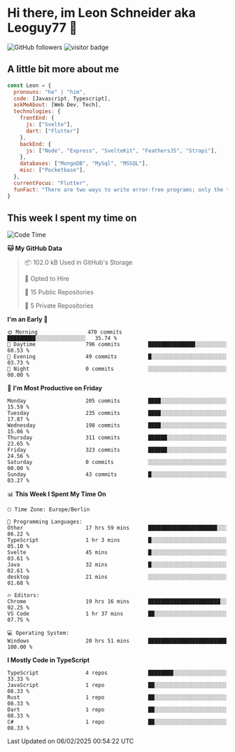 # Hi there, im Leon Schneider aka Leoguy77 👋

![GitHub followers](https://img.shields.io/github/followers/leoguy77.svg?style=social&label=Followers) ![visitor badge](https://vbr.nathanchung.dev/badge?page_id=Leoguy77)

## A little bit more about me

```javascript
const Leon = {
  pronouns: "he" | "him",
  code: [Javascript, Typescript],
  askMeAbout: [Web Dev, Tech],
  technologies: {
    frontEnd: {
      js: ["Svelte"],
      dart: ["Flutter"]
    },
    backEnd: {
      js: ["Node", "Express", "SvelteKit", "FeathersJS", "Strapi"],
    },
    databases: ["MongoDB", "MySql", "MSSQL"],
    misc: ["Pocketbase"],
  },
  currentFocus: "Flutter",
  funFact: "There are two ways to write error-free programs; only the third one works"
}
```

## This week I spent my time on

<!--START_SECTION:waka-->
![Code Time](http://img.shields.io/badge/Code%20Time-442%20hrs%2016%20mins-blue)

**🐱 My GitHub Data** 

> 📦 102.0 kB Used in GitHub's Storage 
 > 
> 💼 Opted to Hire
 > 
> 📜 15 Public Repositories 
 > 
> 🔑 5 Private Repositories 
 > 
**I'm an Early 🐤** 

```text
🌞 Morning                470 commits         █████████░░░░░░░░░░░░░░░░   35.74 % 
🌆 Daytime                796 commits         ███████████████░░░░░░░░░░   60.53 % 
🌃 Evening                49 commits          █░░░░░░░░░░░░░░░░░░░░░░░░   03.73 % 
🌙 Night                  0 commits           ░░░░░░░░░░░░░░░░░░░░░░░░░   00.00 % 
```
📅 **I'm Most Productive on Friday** 

```text
Monday                   205 commits         ████░░░░░░░░░░░░░░░░░░░░░   15.59 % 
Tuesday                  235 commits         ████░░░░░░░░░░░░░░░░░░░░░   17.87 % 
Wednesday                198 commits         ████░░░░░░░░░░░░░░░░░░░░░   15.06 % 
Thursday                 311 commits         ██████░░░░░░░░░░░░░░░░░░░   23.65 % 
Friday                   323 commits         ██████░░░░░░░░░░░░░░░░░░░   24.56 % 
Saturday                 0 commits           ░░░░░░░░░░░░░░░░░░░░░░░░░   00.00 % 
Sunday                   43 commits          █░░░░░░░░░░░░░░░░░░░░░░░░   03.27 % 
```


📊 **This Week I Spent My Time On** 

```text
🕑︎ Time Zone: Europe/Berlin

💬 Programming Languages: 
Other                    17 hrs 59 mins      ██████████████████████░░░   86.22 % 
TypeScript               1 hr 3 mins         █░░░░░░░░░░░░░░░░░░░░░░░░   05.10 % 
Svelte                   45 mins             █░░░░░░░░░░░░░░░░░░░░░░░░   03.61 % 
Java                     32 mins             █░░░░░░░░░░░░░░░░░░░░░░░░   02.61 % 
desktop                  21 mins             ░░░░░░░░░░░░░░░░░░░░░░░░░   01.68 % 

🔥 Editors: 
Chrome                   19 hrs 16 mins      ███████████████████████░░   92.25 % 
VS Code                  1 hr 37 mins        ██░░░░░░░░░░░░░░░░░░░░░░░   07.75 % 

💻 Operating System: 
Windows                  20 hrs 51 mins      █████████████████████████   100.00 % 
```

**I Mostly Code in TypeScript** 

```text
TypeScript               4 repos             ████████░░░░░░░░░░░░░░░░░   33.33 % 
JavaScript               1 repo              ██░░░░░░░░░░░░░░░░░░░░░░░   08.33 % 
Rust                     1 repo              ██░░░░░░░░░░░░░░░░░░░░░░░   08.33 % 
Dart                     1 repo              ██░░░░░░░░░░░░░░░░░░░░░░░   08.33 % 
C#                       1 repo              ██░░░░░░░░░░░░░░░░░░░░░░░   08.33 % 
```




 Last Updated on 06/02/2025 00:54:22 UTC
<!--END_SECTION:waka-->
